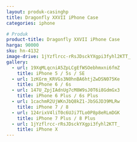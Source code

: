 ```yaml
---
layout: produk-casinghp
title: Dragonfly XXVII iPhone Case
categories: iphone

# Produk
product-title: Dragonfly XXVII iPhone Case
harga: 90000
sku: hn-4132
image-drive: 1jYzflrcc-rRsJDsckYXgpi3fyhl2KTT_
gallery:
  - url: 19XqMLqcniA5ZpLCgEfWSOebhmxni6fmZ
    title: iPhone 5 / 5s / SE
  - url: 1zKGrm_KRVGs3N0hnBA6htjZwDSN075Ke
    title: iPhone 6 / 6s
  - url: 147U_ZpjIAdnUg7cM8W9sJ0T6i8GdmGx3
    title: iPhone 6 Plus / 6s Plus
  - url: 1cachmR2UjWKnJbQ8kZ1-JbSGJD39MLRw
    title: iPhone 7 / 8
  - url: 124rixV4liT0c6UJi7TLo0P8p8eRLmDGK
    title: iPhone 7 Plus / 8 Plus
  - url: 1jYzflrcc-rRsJDsckYXgpi3fyhl2KTT_
    title: iPhone X
---
```

